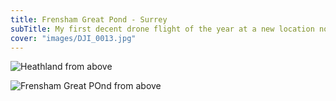 ```yaml
---
title: Frensham Great Pond - Surrey
subTitle: My first decent drone flight of the year at a new location not yet featured on this blog
cover: "images/DJI_0013.jpg"
---
```

![Heathland from above](images/DJI_0013.jpg)

![Frensham Great POnd from above](images/DJI_0014.jpg)
